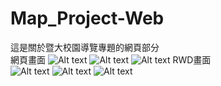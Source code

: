 # Map_Project-Web
這是關於暨大校園導覽專題的網頁部分<br>
網頁畫面
![Alt text](https://i.imgur.com/FlbUsJC.jpg)
![Alt text](https://i.imgur.com/DUh8Jg9.jpg)
![Alt text](https://i.imgur.com/SKRXYm6.jpg)
RWD畫面<br>
![Alt text](https://i.imgur.com/oCWbtMQ.jpg)
![Alt text](https://i.imgur.com/U62scKO.jpg)
![Alt text](https://i.imgur.com/AGbUKMT.jpg)
